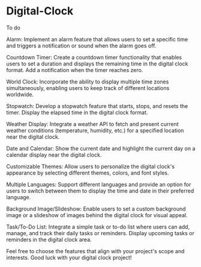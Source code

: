 # Digital-Clock

To do 

Alarm: Implement an alarm feature that allows users to set a specific time and triggers a notification or sound when the alarm goes off.

Countdown Timer: Create a countdown timer functionality that enables users to set a duration and displays the remaining time in the digital clock format. Add a notification when the timer reaches zero.

World Clock: Incorporate the ability to display multiple time zones simultaneously, enabling users to keep track of different locations worldwide.

Stopwatch: Develop a stopwatch feature that starts, stops, and resets the timer. Display the elapsed time in the digital clock format.

Weather Display: Integrate a weather API to fetch and present current weather conditions (temperature, humidity, etc.) for a specified location near the digital clock.

Date and Calendar: Show the current date and highlight the current day on a calendar display near the digital clock.

Customizable Themes: Allow users to personalize the digital clock's appearance by selecting different themes, colors, and font styles.

Multiple Languages: Support different languages and provide an option for users to switch between them to display the time and date in their preferred language.

Background Image/Slideshow: Enable users to set a custom background image or a slideshow of images behind the digital clock for visual appeal.

Task/To-Do List: Integrate a simple task or to-do list where users can add, manage, and track their daily tasks or reminders. Display upcoming tasks or reminders in the digital clock area.

Feel free to choose the features that align with your project's scope and interests. Good luck with your digital clock project!







